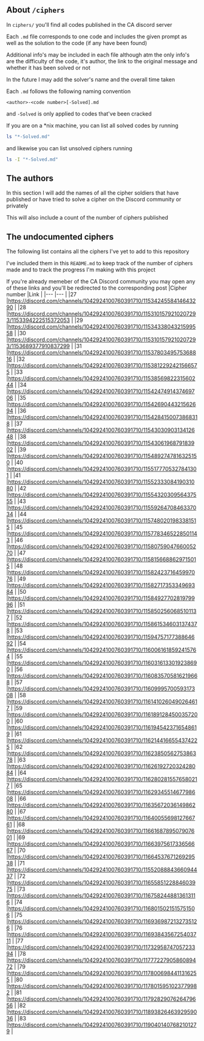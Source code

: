 ## About `/ciphers`

In `ciphers/` you'll find all codes published in the CA discord server

Each `.md` file corresponds to one code and includes the given prompt as well as the solution to the code (if any have been found)

Additional info's may be included in each file although atm the only info's are the difficulty of the code, it's author, the link to the original message and whether it has been solved or not

In the future I may add the solver's name and the overall time taken

Each `.md` follows the following naming convention


```
<author>-<code number>[-Solved].md
```

and `-Solved` is only applied to codes that've been cracked

If you are on a \*nix machine, you can list all solved codes by running

```bash
ls "*-Solved.md"
```

and likewise you can list unsolved ciphers running

```bash
ls -I "*-Solved.md"
```

## The authors

In this section I will add the names of all the cipher soldiers that have published or have tried to solve a cipher on the Discord community or privately

This will also include a count of the number of ciphers published

## The undocumented ciphers

The following list contains all the ciphers I've yet to add to this repository

I've included them in this `README.md` to keep track of the number of ciphers made and to track the progress I'm making with this project

If you're already memeber of the CA Discord community you may open any of these links and you'll be redirected to the corresponding post
|Cipher number	|Link                                                                                       |
|---            |---                                                                                        |
|27             |https://discord.com/channels/1042924100760391710/1153424558414643290                       |
|28             |https://discord.com/channels/1042924100760391710/1153101579210207293/1153394222515372053	|
|29             |https://discord.com/channels/1042924100760391710/1153433804321599558                       |
|30             |https://discord.com/channels/1042924100760391710/1153101579210207293/1153689377910837299   |
|31             |https://discord.com/channels/1042924100760391710/1153780349575368816                       |
|32             |https://discord.com/channels/1042924100760391710/1153812292421566575                       |
|33             |https://discord.com/channels/1042924100760391710/1153856982231560244                       |
|34             |https://discord.com/channels/1042924100760391710/1154247491437469706                       |
|35             |https://discord.com/channels/1042924100760391710/1154269044321562694                       |
|36             |https://discord.com/channels/1042924100760391710/1154284150073868318                       |
|37             |https://discord.com/channels/1042924100760391710/1154303090313412648                       |
|38             |https://discord.com/channels/1042924100760391710/1154306196879183902                       |
|39             |https://discord.com/channels/1042924100760391710/1154892747816325150                       |
|40             |https://discord.com/channels/1042924100760391710/1155177705327841301                       |
|41             |https://discord.com/channels/1042924100760391710/1155233308419031080                       |
|42             |https://discord.com/channels/1042924100760391710/1155432030956437555                       |
|43             |https://discord.com/channels/1042924100760391710/1155926470846337034                       |
|44             |https://discord.com/channels/1042924100760391710/1157480201983381515                       |
|45             |https://discord.com/channels/1042924100760391710/1157783465228501143                       |
|46             |https://discord.com/channels/1042924100760391710/1158075904766005270                       |
|47             |https://discord.com/channels/1042924100760391710/1158156688629715015                       |
|48             |https://discord.com/channels/1042924100760391710/1158242371645997076                       |
|49             |https://discord.com/channels/1042924100760391710/1158271735334969384                       |
|50             |https://discord.com/channels/1042924100760391710/1158492770281979996                       |
|51             |https://discord.com/channels/1042924100760391710/1158502560685101137                       |
|52             |https://discord.com/channels/1042924100760391710/1158615346031374378                       |
|53             |https://discord.com/channels/1042924100760391710/1159475717738864692                       |
|54             |https://discord.com/channels/1042924100760391710/1160061618592415764                       |
|55             |https://discord.com/channels/1042924100760391710/1160316133019238690                       |
|56             |https://discord.com/channels/1042924100760391710/1160835705816219668                       |
|57             |https://discord.com/channels/1042924100760391710/1160999570059317308                       |
|58             |https://discord.com/channels/1042924100760391710/1161410260490264617                       |
|59             |https://discord.com/channels/1042924100760391710/1161891284500357200                       |
|60             |https://discord.com/channels/1042924100760391710/1161945423716548619                       |
|61             |https://discord.com/channels/1042924100760391710/1162144166554374225                       |
|62             |https://discord.com/channels/1042924100760391710/1162385056275386378                       |
|63             |https://discord.com/channels/1042924100760391710/1162619272032428084                       |
|64             |https://discord.com/channels/1042924100760391710/1162802815576580217                       |
|65             |https://discord.com/channels/1042924100760391710/1162934551467798608                       |
|66             |https://discord.com/channels/1042924100760391710/1163567203614986280                       |
|67             |https://discord.com/channels/1042924100760391710/1164005569812766761                       |
|68             |https://discord.com/channels/1042924100760391710/1166168789507907601                       |
|69             |https://discord.com/channels/1042924100760391710/1166397561733656667                       |
|70             |https://discord.com/channels/1042924100760391710/1166453767126929538                       |
|71             |https://discord.com/channels/1042924100760391710/1155208884366094437                       |
|72             |https://discord.com/channels/1042924100760391710/1165585122884603975                       |
|73             |https://discord.com/channels/1042924100760391710/1167582448813613116                       |
|74             |https://discord.com/channels/1042924100760391710/1168015021515751506                       |
|75             |https://discord.com/channels/1042924100760391710/1169369872132735126                       |
|76             |https://discord.com/channels/1042924100760391710/1169384356725403711                       |
|77             |https://discord.com/channels/1042924100760391710/1173295874705723394                       |
|78             |https://discord.com/channels/1042924100760391710/1177722790586089472                       |
|79             |https://discord.com/channels/1042924100760391710/1178006984411316255                       |
|80             |https://discord.com/channels/1042924100760391710/1178015951023779982                       |
|81             |https://discord.com/channels/1042924100760391710/1179282907626479656                       |
|82             |https://discord.com/channels/1042924100760391710/1189382646392959036                       |
|83             |https://discord.com/channels/1042924100760391710/1190401407682101279                       |
